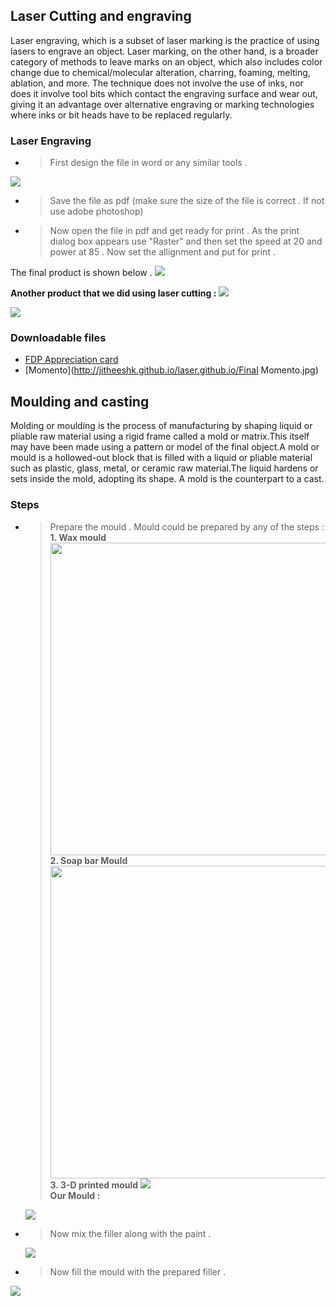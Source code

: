 ## Laser Cutting and engraving

Laser engraving, which is a subset of laser marking is the practice of using lasers to engrave an object. Laser marking, on the other hand, is a broader category of methods to leave marks on an object, which also includes color change due to chemical/molecular alteration, charring, foaming, melting, ablation, and more. The technique does not involve the use of inks, nor does it involve tool bits which contact the engraving surface and wear out, giving it an advantage over alternative engraving or marking technologies where inks or bit heads have to be replaced regularly.

### Laser Engraving 
  * >First design the file in word or any similar tools .
   <img src="http://jitheeshk.github.io/laser.github.io/Screenshot (43).png">
  
  * >Save the file as pdf (make sure the size of the file is correct . If not use adobe photoshop)
  
  * >Now open the file in pdf and get ready for print . As the print dialog box appears use "Raster" and then set the speed at 20 and power at 85 . Now set the allignment and put for print .
 
 The final product is shown below .
<img src="http://jitheeshk.github.io/laser.github.io/IMG_20170822_133415407[1].jpg">

<b>Another product that we did using laser cutting :</b>
<img src="http://jitheeshk.github.io/laser.github.io/photo holder1.jpg">

<img src="http://jitheeshk.github.io/laser.github.io/photo holder2.jpg">

### Downloadable files

* [FDP Appreciation card](http://jitheeshk.github.io/laser.github.io/Narayanan.pdf)
* [Momento](http://jitheeshk.github.io/laser.github.io/Final Momento.jpg)

## Moulding and casting

Molding or moulding is the process of manufacturing by shaping liquid or pliable raw material using a rigid frame called a mold or matrix.This itself may have been made using a pattern or model of the final object.A mold or mould is a hollowed-out block that is filled with a liquid or pliable material such as plastic, glass, metal, or ceramic raw material.The liquid hardens or sets inside the mold, adopting its shape. A mold is the counterpart to a cast. 

### Steps 

* > Prepare the mould . Mould could be prepared by any of the steps :<br/>
          <b>1. Wax mould</b>
               <boby><img src="http://jitheeshk.github.io/laser.github.io/wax mould.jpg" allign="Left" height=500 width=1500><br/></body>
          <b>2. Soap bar Mould</b>
                <body><img src="http://jitheeshk.github.io/laser.github.io/soap mould.jpg" height=500 width=1500><br/></body>
          <b>3. 3-D printed mould</b>
                <body><img src="http://jitheeshk.github.io/laser.github.io/mould1.png"><br/></body>
  <b>Our Mould :</b>
  <img src="http://jitheeshk.github.io/laser.github.io/mould.jpg">
* > Now mix the filler along with the paint .
  <img src="http://jitheeshk.github.io/laser.github.io/mix.jpg">
* > Now fill the mould with the prepared filler .
<img src="http://jitheeshk.github.io/laser.github.io/fill.jpg">
